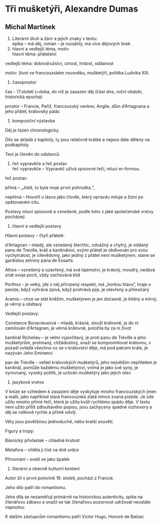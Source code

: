 # Tři mušketýři, Alexandre Dumas

## Michal Martínek

1. Literární druh a žánr a jejich znaky v textu:  
    epika – má děj, román – je rozsáhlý, má více dějových linek
2. hlavní a vedlejší téma, motiv  
    hlavní téma: přátelství

vedlejší téma: dobrodružství, ctnost, hrdost, oddanost

motiv: život ve francouzském novověku, mušketýři, politika Ludvíka XIII.

1. časoprostor

čas - 17.století (=doba, do níž je zasazen děj (část dne, roční období, historická epocha)

prostor – Francie, Paříž, francouzský venkov, Anglie, dům d’Artagnana a jeho přátel, královský palác

1. kompoziční výstavba

Děj je řazen chronologicky.

Dílo se skládá z kapitoly, ty jsou relativně krátké a nejsou dále děleny na podkapitoly.

Text je členěn do odstavců.

1. řeč vypravěče a řeč postav  
    řeč vypravěče – Vypravěč užívá spisovné řeči, mluví er-formou.

řeč postav:

přímá – „Jistě, to byla moje první pohnutka.“,

nepřímá – Hovořil o lásce jako člověk, který opravdu miluje a žízní po opětovaném citu.

Postavy mluví spisovně a vznešeně, podle toho z jaké společenské vrstvy pocházejí.

1. hlavní a vedlejší postavy

Hlavní postavy – čtyři přátelé:

d'Artagnan – mladý, ale vznešený šlechtic, odvážný a chytrý, je oddaný panu de Treville, králi a kardinálovi, svými přáteli je obdivován pro svou vychytralost, je cílevědomý, jako jediný z přátel není mušketýrem, stane se gardistou setniny pana de Essarts

Athos – vznešený a uzavřený, má svá tajemství, je krásný, moudrý, nedává znát svoje pocit, vždy zachovává klid

Porthos - je velký, jde z něj přirozený respekt, má „horkou hlavu“, hraje o peníze, když vyhrává zpívá, když prohrává pije, je otevřený a přímočarý

Aramis – chce se stát kněžím, mušketýrem je jen dočasně, je klidný a mírný, je věrný a obětavý

Vedlejší postavy:

Constance Bonacieuxová – mladá, krásná, slouží královně, je do ní zamilován d'Artagnan, je věrná královně, položila by za ni život

kardinál Richelieu – je velmi vypočítavý, je proti panu de Tréville a jeho mušketýrům, prohnaný, ctižádostivý, snaží se kompromitovat královnu, v pozadí ovládá všechno co se v království děje, má pod palcem krále, je nazýván Jeho Eminencí

pan de Tréville - velitel královských mušketýrů, jeho největším nepřítelem je kardinál, pomůže každému mušketýrovi, vnímá je jako své syny, je vyrovnaný, vysoký politik, je uctíván mušketýry jako jejich otec

1. jazyková vrstva

V knize se vzhledem k zasazení děje vyskytuje mnoho francouzských jmen a reálií, jako například stará francouzská zlatá mince zvaná pistole. Je zde užito mnoho přímé řeči, která je užita kvůli rychlému spádu děje. V textu není užito příliš zdlouhavého popisu, jsou zachyceny spádné rozhovory a děj se celkově rychle a přímě odvíjí.

Věty jsou povětšinou jednoduché, nebo kratší souvětí.

Figury a tropy:

Básnický přívlastek – chladná krutost

Metafora – chtěla jí číst na dně srdce

Přirovnání – svalil se jako špalek

1. literární a obecně kulturní kontext

Autor žil v první polovině 19. století, pochází z Francie.

Jeho dílo patří do romantismu.

Jeho díla se nezaměřují primárně na historickou autenticitu, spíše na čtenářovu zábavu a snažil se tak čtenářovu pozornost udržovat neustále napnutou.

K dalším zástupcům romantismu patří Victor Hugo, Honoré de Balzac